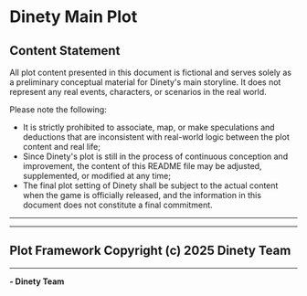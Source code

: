 # Dinety Main Plot
## **Content Statement**
 
All plot content presented in this document is fictional and serves solely as a preliminary conceptual material for Dinety's main storyline. It does not represent any real events, characters, or scenarios in the real world.
 
Please note the following:
 
- It is strictly prohibited to associate, map, or make speculations and deductions that are inconsistent with real-world logic between the plot content and real life;
- Since Dinety's plot is still in the process of continuous conception and improvement, the content of this README file may be adjusted, supplemented, or modified at any time;
- The final plot setting of Dinety shall be subject to the actual content when the game is officially released, and the information in this document does not constitute a final commitment.
___

___
## Plot Framework Copyright (c) 2025 Dinety Team
___
 **- Dinety Team**
